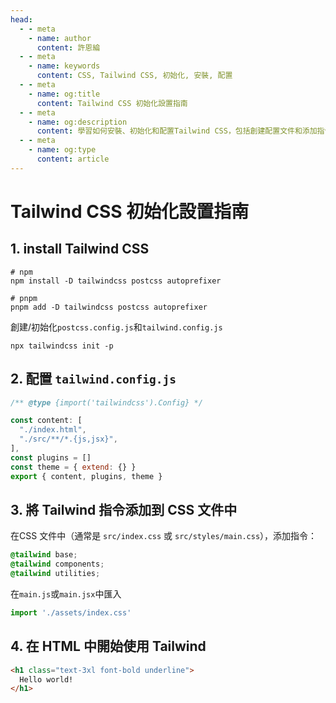 ```yaml
---
head:
  - - meta
    - name: author
      content: 許恩綸
  - - meta
    - name: keywords
      content: CSS, Tailwind CSS, 初始化, 安裝, 配置
  - - meta
    - name: og:title
      content: Tailwind CSS 初始化設置指南
  - - meta
    - name: og:description
      content: 學習如何安裝、初始化和配置Tailwind CSS，包括創建配置文件和添加指令到CSS中
  - - meta
    - name: og:type
      content: article
---
```


# Tailwind CSS 初始化設置指南

## 1. install Tailwind CSS

```shell
# npm
npm install -D tailwindcss postcss autoprefixer

# pnpm
pnpm add -D tailwindcss postcss autoprefixer
```

創建/初始化`postcss.config.js`和`tailwind.config.js`

```shell
npx tailwindcss init -p
```

## 2. 配置 `tailwind.config.js`

```js
/** @type {import('tailwindcss').Config} */

const content: [
  "./index.html",
  "./src/**/*.{js,jsx}",
],
const plugins = []
const theme = { extend: {} }
export { content, plugins, theme }
```

## 3. 將 Tailwind 指令添加到 CSS 文件中

在CSS 文件中（通常是 `src/index.css` 或 `src/styles/main.css`），添加指令：

```css
@tailwind base;
@tailwind components;
@tailwind utilities;
```

在`main.js`或`main.jsx`中匯入

```js
import './assets/index.css'
```

## 4. 在 HTML 中開始使用 Tailwind

```html
<h1 class="text-3xl font-bold underline">
  Hello world!
</h1>
```